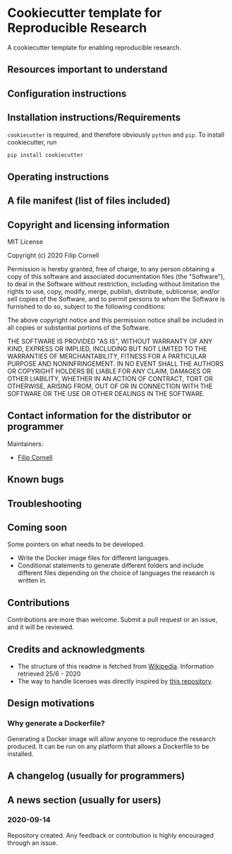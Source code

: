 # Cookiecutter template for Reproducible Research

A cookiecutter template for enabling reproducible research.

## Resources important to understand

## Configuration instructions

## Installation instructions/Requirements

`cookiecutter` is required, and therefore obviously `python` and `pip`. To install cookiecutter, run

```sh
pip install cookiecutter
```

## Operating instructions


## A file manifest (list of files included)



## Copyright and licensing information

MIT License

Copyright (c) 2020 Filip Cornell

Permission is hereby granted, free of charge, to any person obtaining a copy
of this software and associated documentation files (the "Software"), to deal
in the Software without restriction, including without limitation the rights
to use, copy, modify, merge, publish, distribute, sublicense, and/or sell
copies of the Software, and to permit persons to whom the Software is
furnished to do so, subject to the following conditions:

The above copyright notice and this permission notice shall be included in all
copies or substantial portions of the Software.

THE SOFTWARE IS PROVIDED "AS IS", WITHOUT WARRANTY OF ANY KIND, EXPRESS OR
IMPLIED, INCLUDING BUT NOT LIMITED TO THE WARRANTIES OF MERCHANTABILITY,
FITNESS FOR A PARTICULAR PURPOSE AND NONINFRINGEMENT. IN NO EVENT SHALL THE
AUTHORS OR COPYRIGHT HOLDERS BE LIABLE FOR ANY CLAIM, DAMAGES OR OTHER
LIABILITY, WHETHER IN AN ACTION OF CONTRACT, TORT OR OTHERWISE, ARISING FROM,
OUT OF OR IN CONNECTION WITH THE SOFTWARE OR THE USE OR OTHER DEALINGS IN THE
SOFTWARE.

## Contact information for the distributor or programmer

Maintainers:
- [Filip Cornell](mailto:c.filip.cornell@gmail.com?subject=Regarding%20your%20awesome%20repo)

## Known bugs

## Troubleshooting

## Coming soon

Some pointers on what needs to be developed.

- Write the Docker image files for different languages.
- Conditional statements to generate different folders and include different files depending on the choice of languages the research is written in.

## Contributions

Contributions are more than welcome. Submit a pull request or an issue, and it will be reviewed.

## Credits and acknowledgments

- The structure of this readme is fetched from [Wikipedia](https://en.wikipedia.org/wiki/README). Information retrieved 25/6 - 2020
- The way to handle licenses was directly inspired by [this repository](https://github.com/pytest-dev/cookiecutter-pytest-plugin).

## Design motivations

### Why generate a Dockerfile?

Generating a Docker image will allow anyone to reproduce the research produced. It can be run on any platform that allows a Dockerfile to be installed.

## A changelog (usually for programmers)

## A news section (usually for users)

### 2020-09-14

Repository created. Any feedback or contribution is highly encouraged through an issue.
